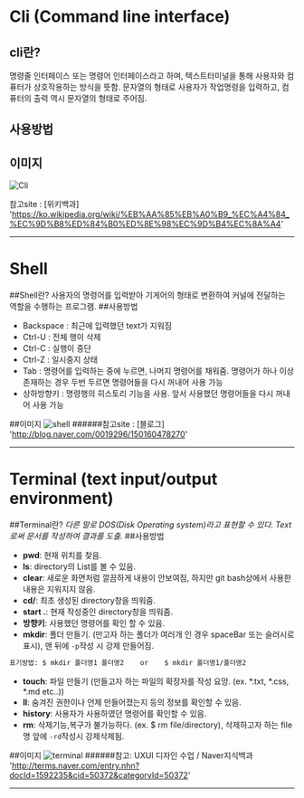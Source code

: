 # Cli (Command line interface)
## cli란?
명령줄 인터페이스 또는 명령어 인터페이스라고 하며, 텍스트터미널을 통해 사용자와 컴퓨터가 상호작용하는 방식을 뜻함. 
문자열의 형태로 사용자가 작업명령을 입력하고, 컴퓨터의 출력 역시 문자열의 형태로 주어짐.

## 사용방법
## 이미지
![Cli](https://upload.wikimedia.org/wikipedia/commons/e/e7/Bash_screenshot.png)

참고site : [위키백과]
'<https://ko.wikipedia.org/wiki/%EB%AA%85%EB%A0%B9_%EC%A4%84_%EC%9D%B8%ED%84%B0%ED%8E%98%EC%9D%B4%EC%8A%A4>'
<hr/>


# Shell 
##Shell란?
사용자의 명령어를 입력받아 기게어의 형태로 변환하여 커널에 전달하는 역할을 수행하는 프로그램.
##사용방법
 - Backspace : 최근에 입력했던 text가 지워짐
 - Ctrl-U : 전체 행이 삭제
 - Ctrl-C : 실행이 중단
 - Ctrl-Z : 일시중지 상태
 - Tab : 명령어를 입력하는 중에 누르면, 나머지 명령어를 채워줌. 명령어가 하나 이상 존재하는 경우 두번 두르면 명령어들을 다시 꺼내어 사용 가능
 - 상하방향키 : 명령행의 히스토리 기능을 사용. 앞서 사용했던 명령어들을 다시 꺼내어 사용 가능


##이미지
![shell](http://cfile23.uf.tistory.com/image/2134744453B41C2E10BC09)
######참고site : [블로그]
'<http://blog.naver.com/0019296/150160478270>'
<hr/>


# Terminal (text input/output environment)
##Terminal란?
*다른 말로 DOS(Disk Operating system)라고 표현할 수 있다. Text로써 문서를 작성하여 결과를 도출.*
##사용방법
* **pwd**: 현재 위치를 찾음.
* **ls**: directory의 List를 볼 수 있음.
* **clear**: 새로운 화면처럼 깔끔하게 내용이 안보여짐, 하지만 git bash상에서 사용한 내용은 지워지지 않음.
* **cd/**: 최초 생성된 directory창을 띄워줌.
* **start .**: 현재 작성중인 directory창을 띄워줌.
* **방향키**: 사용했던 명령어를 확인 할 수 있음.
* **mkdir**: 폴더 만들기. (만고자 하는 폴더가 여러개 인 경우 spaceBar 또는 슬러시로 표시), 맨 뒤에 `-p`작성 시 강제 만들어짐.
```markdown
표기방법: $ mkdir 폴더명1 폴더명2    or    $ mkdir 폴더명1/폴더명2
```
* **touch**: 파일 만들기 (만들고자 하는 파일의 확장자를 작성 요망. (ex. *.txt, *.css, *.md etc..))
* **ll**: 숨겨진 권한이나 언제 만들어졌는지 등의 정보를 확인할 수 있음. 
* **history**: 사용자가 사용하였던 명령어를 확인할 수 있음.
* **rm**: 삭제기능,복구가 불가능하다. (ex. $ rm file/directory), 삭제하고자 하는 file명 앞에 `-rd`작성시 강제삭제됨.

##이미지
![terminal](http://blogfiles7.naver.net/MjAxNzAyMDVfMjk5/MDAxNDg2Mjk2MDY1NDc3.-U-YUVNOwYxlEieaVUSze0tEyu8Sd70W6w5wVbc0xVwg.JTWEqb9BktaxnmDmKExfFL0fsTsuew0aKwonS1kIthUg.PNG.lyhy0310/2017-02-05_21%3B00%3B06.PNG)
######참고: UXUI 디자인 수업 / Naver지식백과
'<http://terms.naver.com/entry.nhn?docId=1592235&cid=50372&categoryId=50372>'
<hr/>
